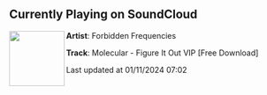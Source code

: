 ## Currently Playing on SoundCloud

[<img align="left" width="100" src="https://i1.sndcdn.com/artworks-T0XPtWsl1W3agc3J-VzwqOQ-t500x500.jpg">](https://soundcloud.com/forbiddenfrequenciesdnb/molecular-figure-it-out-vip)

**Artist**: Forbidden Frequencies 

**Track**: Molecular - Figure It Out VIP [Free Download]

Last updated at 01/11/2024 07:02
